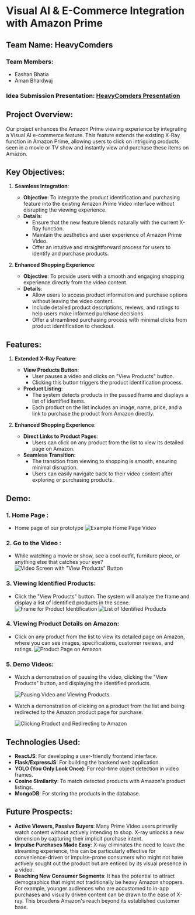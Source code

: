 # Visual AI & E-Commerce Integration with Amazon Prime

## Team Name: HeavyComders
### Team Members:
- Eashan Bhatia
- Aman Bhardwaj

### Idea Submission Presentation: [HeavyComders Presentation](https://drive.google.com/file/d/1CSnzxC1jnVE1mqxHUcMpwTZ83e2NjVmb/view?usp=sharing)

## Project Overview:
Our project enhances the Amazon Prime viewing experience by integrating a Visual AI e-commerce feature. This feature extends the existing X-Ray function in Amazon Prime, allowing users to click on intriguing products seen in a movie or TV show and instantly view and purchase these items on Amazon.



## Key Objectives:
1. **Seamless Integration**:
   - **Objective**: To integrate the product identification and purchasing feature into the existing Amazon Prime Video interface without disrupting the viewing experience.
   - **Details**:
     - Ensure that the new feature blends naturally with the current X-Ray function.
     - Maintain the aesthetics and user experience of Amazon Prime Video.
     - Offer an intuitive and straightforward process for users to identify and purchase products.

2. **Enhanced Shopping Experience**:
   - **Objective**: To provide users with a smooth and engaging shopping experience directly from the video content.
   - **Details**:
     - Allow users to access product information and purchase options without leaving the video content.
     - Include detailed product descriptions, reviews, and ratings to help users make informed purchase decisions.
     - Offer a streamlined purchasing process with minimal clicks from product identification to checkout.

## Features:
1. **Extended X-Ray Feature**:
   - **View Products Button**:
     - User pauses a video and clicks on "View Products" button.
     - Clicking this button triggers the product identification process.
   - **Product Listing**:
     - The system detects products in the paused frame and displays a list of identified items.
     - Each product on the list includes an image, name, price, and a link to purchase the product from Amazon directly.

2. **Enhanced Shopping Experience**:
   - **Direct Links to Product Pages**:
     - Users can click on any product from the list to view its detailed page on Amazon.
   - **Seamless Transition**:
     - The transition from viewing to shopping is smooth, ensuring minimal disruption.
     - Users can easily navigate back to their video content after exploring or purchasing products.


## Demo:

### 1. Home Page :
- Home page of our prototype
 ![Example Home Page Video](./client/public/images/image.png)

### 2. Go to the Video :
- While watching a movie or show, see a cool outfit, furniture piece, or anything else that catches your eye?
 ![Video Screen with "View Products" Button](./client/public/images/video.png)

### 3. Viewing Identified Products:
- Click the "View Products" button. The system will analyze the frame and display a list of identified products in the scene.
 ![Frame for Product Identification](./client/public/images/frame.png)
 ![List of Identified Products](./client/public/images/products.png)

### 4. Viewing Product Details on Amazon:
- Click on any product from the list to view its detailed page on Amazon, where you can see images, specifications, customer reviews, and ratings.
 ![Product Page on Amazon](./client/public/images/amazon.png)

### 5. Demo Videos:
- Watch a demonstration of pausing the video, clicking the "View Products" button, and displaying the identified products.
  
   ![Pausing Video and Viewing Products](https://github.com/eashanbhatia/HeavyComders/blob/main/client/public/videos/first.gif)
- Watch a demonstration of clicking on a product from the list and being redirected to the Amazon product page for purchase.
  
   ![Clicking Product and Redirecting to Amazon](https://github.com/eashanbhatia/HeavyComders/blob/main/client/public/videos/second.gif)


## Technologies Used:
- **ReactJS**: For developing a user-friendly frontend interface.
- **Flask/ExpressJS**: For building the backend web application.
- **YOLO (You Only Look Once)**: For real-time object detection in video frames.
- **Cosine Similarity**: To match detected products with Amazon's product listings.
- **MongoDB**: For storing the products in the database.

## Future Prospects:
- **Active Viewers, Passive Buyers**: Many Prime Video users primarily watch content without actively intending to shop. X-ray unlocks a new dimension by capturing their implicit purchase intent.
- **Impulse Purchases Made Easy**: X-ray eliminates the need to leave the streaming experience, this can be particularly effective for convenience-driven or impulse-prone consumers who might not have actively sought out the product but are enticed by its visual presence in a video.
- **Reaching New Consumer Segments**: It has the potential to attract demographics that might not traditionally be heavy Amazon shoppers. For example, younger audiences who are accustomed to in-app purchases and visually driven content can be drawn to the ease of X-ray. This broadens Amazon's reach beyond its established customer base.

